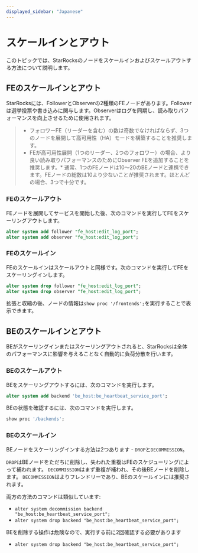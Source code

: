 ```yaml
---
displayed_sidebar: "Japanese"
---
```


# スケールインとアウト

このトピックでは、StarRocksのノードをスケールインおよびスケールアウトする方法について説明します。

## FEのスケールインとアウト

StarRocksには、FollowerとObserverの2種類のFEノードがあります。Followerは選挙投票や書き込みに関与します。Observerはログを同期し、読み取りパフォーマンスを向上させるために使用されます。

> * フォロワーFE（リーダーを含む）の数は奇数でなければならず、3つのノードを展開して高可用性（HA）モードを構築することを推奨します。
> * FEが高可用性展開（1つのリーダー、2つのフォロワー）の場合、より良い読み取りパフォーマンスのためにObserver FEを追加することを推奨します。* 通常、1つのFEノードは10〜20のBEノードと連携できます。FEノードの総数は10より少ないことが推奨されます。ほとんどの場合、3つで十分です。

### FEのスケールアウト

FEノードを展開してサービスを開始した後、次のコマンドを実行してFEをスケーリングアウトします。

~~~sql
alter system add follower "fe_host:edit_log_port";
alter system add observer "fe_host:edit_log_port";
~~~

### FEのスケールイン

FEのスケールインはスケールアウトと同様です。次のコマンドを実行してFEをスケーリングインします。

~~~sql
alter system drop follower "fe_host:edit_log_port";
alter system drop observer "fe_host:edit_log_port";
~~~

拡張と収縮の後、ノードの情報は`show proc '/frontends';`を実行することで表示できます。

## BEのスケールインとアウト

BEがスケーリングインまたはスケーリングアウトされると、StarRocksは全体のパフォーマンスに影響を与えることなく自動的に負荷分散を行います。

### BEのスケールアウト

BEをスケーリングアウトするには、次のコマンドを実行します。

~~~sql
alter system add backend 'be_host:be_heartbeat_service_port';
~~~

BEの状態を確認するには、次のコマンドを実行します。

~~~sql
show proc '/backends';
~~~

### BEのスケールイン

BEノードをスケーリングインする方法は2つあります - `DROP`と`DECOMMISSION`。

`DROP`はBEノードをただちに削除し、失われた重複はFEのスケジューリングによって補われます。 `DECOMMISSION`はまず重複が補われ、その後BEノードを削除します。 `DECOMMISSION`はよりフレンドリーであり、BEのスケールインには推奨されます。

両方の方法のコマンドは類似しています:

* `alter system decommission backend "be_host:be_heartbeat_service_port";`
* `alter system drop backend "be_host:be_heartbeat_service_port";`

BEを削除する操作は危険なので、実行する前に2回確認する必要があります

* `alter system drop backend "be_host:be_heartbeat_service_port";`